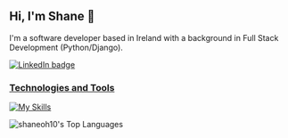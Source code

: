## Hi, I'm Shane 👋
I'm a software developer based in Ireland with a background in Full Stack Development (Python/Django).

<a href="https://www.linkedin.com/in/s-o-hanlon/" target="_blank"><img src="https://skillicons.dev/icons?i=linkedin" alt="LinkedIn badge">

### Technologies and Tools
[![My Skills](https://skillicons.dev/icons?i=py,js,html,css,django,flask,linux,jquery,bootstrap,postgres,mongodb,git,github,postman,heroku,aws,sentry&perline=9)](https://skillicons.dev)
   
![shaneoh10's Top Languages](https://github-readme-stats.vercel.app/api/top-langs/?username=shaneoh10&theme=vue-dark&show_icons=true&hide_border=true&layout=compact)  




